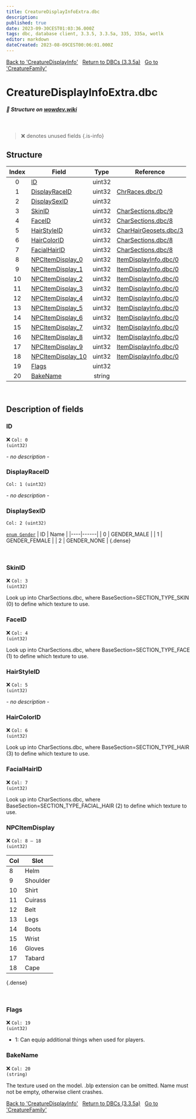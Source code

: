 ```yaml
---
title: CreatureDisplayInfoExtra.dbc
description:
published: true
date: 2023-09-30CEST01:03:36.000Z
tags: dbc, database client, 3.3.5, 3.3.5a, 335, 335a, wotlk
editor: markdown
dateCreated: 2023-08-09CEST00:06:01.000Z
---
```

<a href="https://trinitycore.info/files/DBC/335/creaturedisplayinfo" class="mt-5 v-btn v-btn--depressed v-btn--flat v-btn--outlined theme--light v-size--default darkblue--text text--lighten-3"><span class="v-btn__content"><i aria-hidden="true" class="v-icon notranslate v-icon--left mdi mdi-arrow-left theme--light"></i><span>Back to 'CreatureDisplayInfo'</span></span></a>&nbsp;&nbsp;&nbsp;<a href="https://trinitycore.info/files/DBC/335/DBC" class="mt-5 v-btn v-btn--depressed v-btn--flat v-btn--outlined theme--light v-size--default darkblue--text text--lighten-3"><span class="v-btn__content"><i aria-hidden="true" class="v-icon notranslate v-icon--left mdi mdi-home-outline theme--light"></i><span>Return to DBCs (3.3.5a)</span></span></a>&nbsp;&nbsp;&nbsp;<a href="https://trinitycore.info/files/DBC/335/creaturefamily" class="mt-5 v-btn v-btn--depressed v-btn--flat v-btn--outlined theme--light v-size--default darkblue--text text--lighten-3"><span class="v-btn__content"><span>Go to 'CreatureFamily'</span><i aria-hidden="true" class="v-icon notranslate v-icon--right mdi mdi-arrow-right theme--light"></i></span></a>

# CreatureDisplayInfoExtra.dbc
##### :pencil: Structure on [wowdev.wiki](https://wowdev.wiki/DB/CreatureDisplayInfoExtra)
&nbsp;

> :x: denotes unused fields
{.is-info}


## Structure

| Index | Field | Type | Reference |
| :---: | --- | :---: | --- |
| 0 | [ID](#id-alt) | uint32 |  |
| 1 | [DisplayRaceID](#displayraceid) | uint32 | [ChrRaces.dbc/0](/files/DBC/335/chrraces#id-alt) |
| 2 | [DisplaySexID](#displaysexid) | uint32 |  |
| 3 | [SkinID](#skinid) | uint32 | [CharSections.dbc/9](/files/DBC/335/charsections#colorindex) |
| 4 | [FaceID](#faceid) | uint32 | [CharSections.dbc/8](/files/DBC/335/charsections#variationindex) |
| 5 | [HairStyleID](#hairstyleid) | uint32 | [CharHairGeosets.dbc/3](/files/DBC/335/charhairgeosets#hairtype) |
| 6 | [HairColorID](#haircolorid) | uint32 | [CharSections.dbc/8](/files/DBC/335/charsections#variationindex) |
| 7 | [FacialHairID](#facialhairid) | uint32 | [CharSections.dbc/8](/files/DBC/335/charsections#variationindex) |
| 8 | [NPCItemDisplay_0](#npcitemdisplay) | uint32 | [ItemDisplayInfo.dbc/0](/files/DBC/335/itemdisplayinfo#id-alt) |
| 9 | [NPCItemDisplay_1](#npcitemdisplay) | uint32 | [ItemDisplayInfo.dbc/0](/files/DBC/335/itemdisplayinfo#id-alt) |
| 10 | [NPCItemDisplay_2](#npcitemdisplay) | uint32 | [ItemDisplayInfo.dbc/0](/files/DBC/335/itemdisplayinfo#id-alt) |
| 11 | [NPCItemDisplay_3](#npcitemdisplay) | uint32 | [ItemDisplayInfo.dbc/0](/files/DBC/335/itemdisplayinfo#id-alt) |
| 12 | [NPCItemDisplay_4](#npcitemdisplay) | uint32 | [ItemDisplayInfo.dbc/0](/files/DBC/335/itemdisplayinfo#id-alt) |
| 13 | [NPCItemDisplay_5](#npcitemdisplay) | uint32 | [ItemDisplayInfo.dbc/0](/files/DBC/335/itemdisplayinfo#id-alt) |
| 14 | [NPCItemDisplay_6](#npcitemdisplay) | uint32 | [ItemDisplayInfo.dbc/0](/files/DBC/335/itemdisplayinfo#id-alt) |
| 15 | [NPCItemDisplay_7](#npcitemdisplay) | uint32 | [ItemDisplayInfo.dbc/0](/files/DBC/335/itemdisplayinfo#id-alt) |
| 16 | [NPCItemDisplay_8](#npcitemdisplay) | uint32 | [ItemDisplayInfo.dbc/0](/files/DBC/335/itemdisplayinfo#id-alt) |
| 17 | [NPCItemDisplay_9](#npcitemdisplay) | uint32 | [ItemDisplayInfo.dbc/0](/files/DBC/335/itemdisplayinfo#id-alt) |
| 18 | [NPCItemDisplay_10](#npcitemdisplay) | uint32 | [ItemDisplayInfo.dbc/0](/files/DBC/335/itemdisplayinfo#id-alt) |
| 19 | [Flags](#flags) | uint32 |  |
| 20 | [BakeName](#bakename) | string |  |
&nbsp;
## Description of fields

### ID <!-- {#id-alt} -->
:x: <code>Col: 0 (uint32)</code>

*- no description -*
&nbsp;

### DisplayRaceID
<code>Col: 1 (uint32)</code>

*- no description -*
&nbsp;

### DisplaySexID
<code>Col: 2 (uint32)</code>

[`enum Gender`](https://github.com/TrinityCore/TrinityCore/blob/3.3.5/src/server/shared/SharedDefines.h#L75-L80)
| ID | Name |
|----|------|
| 0 | GENDER_MALE |
| 1 | GENDER_FEMALE |
| 2 | GENDER_NONE |
{.dense}

&nbsp;

### SkinID
:x: <code>Col: 3 (uint32)</code>

Look up into CharSections.dbc, where BaseSection=SECTION_TYPE_SKIN (0) to define which texture to use.
&nbsp;

### FaceID
:x: <code>Col: 4 (uint32)</code>

Look up into CharSections.dbc, where BaseSection=SECTION_TYPE_FACE (1) to define which texture to use.
&nbsp;

### HairStyleID
:x: <code>Col: 5 (uint32)</code>

*- no description -*
&nbsp;

### HairColorID
:x: <code>Col: 6 (uint32)</code>

Look up into CharSections.dbc, where BaseSection=SECTION_TYPE_HAIR (3) to define which texture to use.
&nbsp;

### FacialHairID
:x: <code>Col: 7 (uint32)</code>

Look up into CharSections.dbc, where BaseSection=SECTION_TYPE_FACIAL_HAIR (2) to define which texture to use.
&nbsp;

### NPCItemDisplay
:x: <code>Col: 8 &ndash; 18 (uint32)</code>

| Col | Slot |
|-----|------|
| 8 | Helm |
| 9 | Shoulder |
| 10 | Shirt |
| 11 | Cuirass |
| 12 | Belt |
| 13 | Legs |
| 14 | Boots |
| 15 | Wrist |
| 16 | Gloves |
| 17 | Tabard |
| 18 | Cape |
{.dense}

&nbsp;

### Flags
:x: <code>Col: 19 (uint32)</code>

* 1: Can equip additional things when used for players.
&nbsp;

### BakeName
:x: <code>Col: 20 (string)</code>

The texture used on the model. .blp extension can be omitted. Name must not be empty, otherwise client crashes.
&nbsp;

<a href="https://trinitycore.info/files/DBC/335/creaturedisplayinfo" class="mt-5 v-btn v-btn--depressed v-btn--flat v-btn--outlined theme--light v-size--default darkblue--text text--lighten-3"><span class="v-btn__content"><i aria-hidden="true" class="v-icon notranslate v-icon--left mdi mdi-arrow-left theme--light"></i><span>Back to 'CreatureDisplayInfo'</span></span></a>&nbsp;&nbsp;&nbsp;<a href="https://trinitycore.info/files/DBC/335/DBC" class="mt-5 v-btn v-btn--depressed v-btn--flat v-btn--outlined theme--light v-size--default darkblue--text text--lighten-3"><span class="v-btn__content"><i aria-hidden="true" class="v-icon notranslate v-icon--left mdi mdi-home-outline theme--light"></i><span>Return to DBCs (3.3.5a)</span></span></a>&nbsp;&nbsp;&nbsp;<a href="https://trinitycore.info/files/DBC/335/creaturefamily" class="mt-5 v-btn v-btn--depressed v-btn--flat v-btn--outlined theme--light v-size--default darkblue--text text--lighten-3"><span class="v-btn__content"><span>Go to 'CreatureFamily'</span><i aria-hidden="true" class="v-icon notranslate v-icon--right mdi mdi-arrow-right theme--light"></i></span></a>
